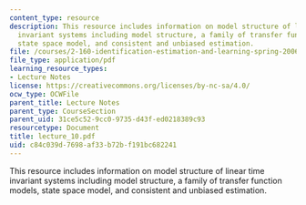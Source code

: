 ```yaml
---
content_type: resource
description: This resource includes information on model structure of linear time
  invariant systems including model structure, a family of transfer function models,
  state space model, and consistent and unbiased estimation.
file: /courses/2-160-identification-estimation-and-learning-spring-2006/c84c039d7698af33b72bf191bc682241_lecture_10.pdf
file_type: application/pdf
learning_resource_types:
- Lecture Notes
license: https://creativecommons.org/licenses/by-nc-sa/4.0/
ocw_type: OCWFile
parent_title: Lecture Notes
parent_type: CourseSection
parent_uid: 31ce5c52-9cc0-9735-d43f-ed0218389c93
resourcetype: Document
title: lecture_10.pdf
uid: c84c039d-7698-af33-b72b-f191bc682241
---
```

This resource includes information on model structure of linear time invariant systems including model structure, a family of transfer function models, state space model, and consistent and unbiased estimation.
